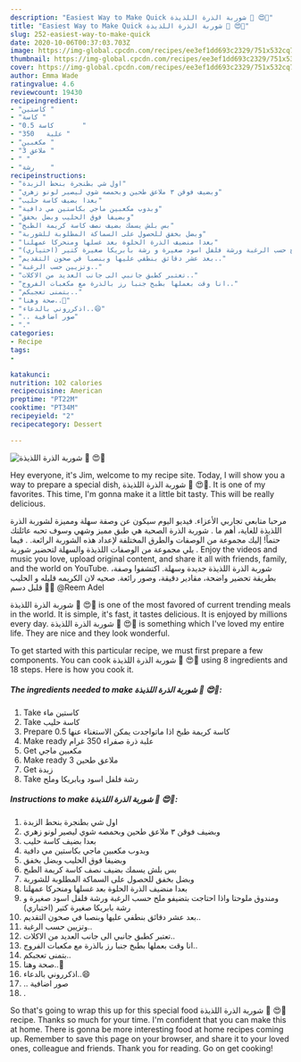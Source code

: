 ```yaml
---
description: "Easiest Way to Make Quick شوربة الذرة اللذيذة 🌽 😍🌽"
title: "Easiest Way to Make Quick شوربة الذرة اللذيذة 🌽 😍🌽"
slug: 252-easiest-way-to-make-quick
date: 2020-10-06T00:37:03.703Z
image: https://img-global.cpcdn.com/recipes/ee3ef1dd693c2329/751x532cq70/الصورة-الرئيسية-لوصفةشوربة-الذرة-اللذيذة-🌽-😍🌽.jpg
thumbnail: https://img-global.cpcdn.com/recipes/ee3ef1dd693c2329/751x532cq70/الصورة-الرئيسية-لوصفةشوربة-الذرة-اللذيذة-🌽-😍🌽.jpg
cover: https://img-global.cpcdn.com/recipes/ee3ef1dd693c2329/751x532cq70/الصورة-الرئيسية-لوصفةشوربة-الذرة-اللذيذة-🌽-😍🌽.jpg
author: Emma Wade
ratingvalue: 4.6
reviewcount: 19430
recipeingredient:
- "كاستين "
- "كاسة "
- "0.5 كاسة       "
- "علبة   350 "
- "مكعبين "
- "3 ملاعق "
- " "
- "رشة    "
recipeinstructions:
- "اول شي بطنجرة بنحط الزبدة"
- "وبضيف فوقن ٣ ملاعق طحين وبحمصه شوي ليصير لونو زهري"
- "بعدا بضيف كاسة حليب"
- "وبدوب مكعبين ماجي بكاستين مي دافية"
- "وبضيفا فوق الحليب وبضل بخفق"
- "بس بلش يسمك بضيف نصف كاسة كريمة الطبخ"
- "وبضل بخفق للحصول على السماكة المطلوبة للشوربة"
- "بعدا منضيف الذرة الحلوة بعد غسلها ومنحركا عمهلنا"
- "ومندوق ملوحتا واذا احتاجت بتضيفو ملح حسب الرغبة ورشة فلفل اسود صغيرة و رشة بابريكا صغيرة كتير (اختياري)"
- "بعد عشر دقائق بنطفي عليها وبنصبا في صحون التقديم.."
- "وتزيين حسب الرغبة.."
- "تعتبر كطبق جانبي الى جانب العديد من الاكلات.."
- "انا وقت بعملها بطبخ جنبا رز بالذرة مع مكعبات الفروج.."
- "بتمنى تعجبكم.."
- "صحة وهنا..💞"
- "اذكرروني بالدعاء..😄"
- ".. صور اضافية"
- "."
categories:
- Recipe
tags:
- 

katakunci:  
nutrition: 102 calories
recipecuisine: American
preptime: "PT22M"
cooktime: "PT34M"
recipeyield: "2"
recipecategory: Dessert

---
```



![شوربة الذرة اللذيذة 🌽 😍🌽](https://img-global.cpcdn.com/recipes/ee3ef1dd693c2329/751x532cq70/الصورة-الرئيسية-لوصفةشوربة-الذرة-اللذيذة-🌽-😍🌽.jpg)

Hey everyone, it's Jim, welcome to my recipe site. Today, I will show you a way to prepare a special dish, شوربة الذرة اللذيذة 🌽 😍🌽. It is one of my favorites. This time, I'm gonna make it a little bit tasty. This will be really delicious.

مرحبا متابعي تجاربي الأعزاء. فيديو اليوم سيكون عن وصفة سهلة ومميزة لشوربة الذرة اللذيذة للغاية، أهم ما . شوربة الذرة الصحية هي طبق مميز وشهي وسوف تحبه عائلتك حتماً! إليك مجموعة من الوصفات والطرق المختلفة لإعداد هذه الشوربة الرائعة. . فيما يلي مجموعة من الوصفات اللذيذة والسهلة لتحضير شوربة . Enjoy the videos and music you love, upload original content, and share it all with friends, family, and the world on YouTube. شوربة الذرة اللذيذة جديدة وسهلة. اكتشفوا وصفة، بطريقة تحضير واضحة، مقادير دقيقة، وصور رائعة. صحيه لان الكريمه قليله و الحليب قلبل دسم 👍🏻 @Reem Adel

شوربة الذرة اللذيذة 🌽 😍🌽 is one of the most favored of current trending meals in the world. It is simple, it's fast, it tastes delicious. It is enjoyed by millions every day. شوربة الذرة اللذيذة 🌽 😍🌽 is something which I've loved my entire life. They are nice and they look wonderful.


To get started with this particular recipe, we must first prepare a few components. You can cook شوربة الذرة اللذيذة 🌽 😍🌽 using 8 ingredients and 18 steps. Here is how you cook it.

<!--inarticleads1-->

##### The ingredients needed to make شوربة الذرة اللذيذة 🌽 😍🌽:

1. Take كاستين ماء
1. Take كاسة حليب
1. Prepare 0.5 كاسة كريمة طبخ اذا ماتواجدت يمكن الاستغناء عنها
1. Make ready علبة ذرة صفراء 350 غرام
1. Get مكعبين ماجي
1. Make ready 3 ملاعق طحين
1. Get  زبدة
1. Take رشة فلفل اسود وبابريكا وملح




<!--inarticleads2-->

##### Instructions to make شوربة الذرة اللذيذة 🌽 😍🌽:

1. اول شي بطنجرة بنحط الزبدة
1. وبضيف فوقن ٣ ملاعق طحين وبحمصه شوي ليصير لونو زهري
1. بعدا بضيف كاسة حليب
1. وبدوب مكعبين ماجي بكاستين مي دافية
1. وبضيفا فوق الحليب وبضل بخفق
1. بس بلش يسمك بضيف نصف كاسة كريمة الطبخ
1. وبضل بخفق للحصول على السماكة المطلوبة للشوربة
1. بعدا منضيف الذرة الحلوة بعد غسلها ومنحركا عمهلنا
1. ومندوق ملوحتا واذا احتاجت بتضيفو ملح حسب الرغبة ورشة فلفل اسود صغيرة و رشة بابريكا صغيرة كتير (اختياري)
1. بعد عشر دقائق بنطفي عليها وبنصبا في صحون التقديم..
1. وتزيين حسب الرغبة..
1. تعتبر كطبق جانبي الى جانب العديد من الاكلات..
1. انا وقت بعملها بطبخ جنبا رز بالذرة مع مكعبات الفروج..
1. بتمنى تعجبكم..
1. صحة وهنا..💞
1. اذكرروني بالدعاء..😄
1. .. صور اضافية
1. .




So that's going to wrap this up for this special food شوربة الذرة اللذيذة 🌽 😍🌽 recipe. Thanks so much for your time. I'm confident that you can make this at home. There is gonna be more interesting food at home recipes coming up. Remember to save this page on your browser, and share it to your loved ones, colleague and friends. Thank you for reading. Go on get cooking!

